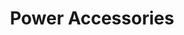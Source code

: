 ---
title: Power Accessories
permalink: /product/power/
layout: accessory-display-page
breadcrumb: true
sticky_tab_bar: true
description: Power Accessories for 96Boards
accessories:
  - accessory_permalink: /product/power/
    accessory_category: power
    accessory_title: Plug-In Adapter Single-OUT 12V 2A 24W
    accessory_description: |-
        AES-ACC-U96-PWR is the lowest-cost 96Boards-compatible power supply from Avnet that supplies 12V @ 2A. It has a US plug and supports 100-240
        VAC. This power supply recommended for designs that do not consume much power through the expansion mezzanines or USB 3.0 host connectors.
    accessory_order_link:
        - http://avnet.me/96BoardPower2A
    accessory_search_term: AES-ACC-U96-PWR
    accessory_images:
        - avnet-2a-power-1.png
  - accessory_permalink: /product/power/
    accessory_category: power
    accessory_title: Plug-In Adapter Single-OUT 12V 4A 48W
    accessory_description: |-
        AES-ACC-U96-4APWR is our highest power 96Boards-compatible power supply from Avnet that supplies 12V @ 4A. It ships with an international plug
        set and supports 100-240 VAC. This power supply is recommended for designs that may consume power through the expansion mezzanines or USB 3.0
        host connectors.
    accessory_order_link:
        - http://avnet.me/96BoardPower4A
    accessory_search_term: AES-ACC-U96-4APWR
    accessory_images:
        - avnet-4a-power-1.png
  - accessory_permalink: /product/power/
    accessory_category: power
    accessory_title: Plug-In Adapter Single-OUT 12V 2A 24W
    accessory_description: |-
        Arrow is providing this power supply worldwide and recommend it for all 96Boards.
        The adapter has a US plug, but supports 90-264V AC input and 12V 2A output.
    accessory_order_link:
        - https://www.arrow.com/en/products/wm24p6-12-a-ql/autec-power-systems
    accessory_search_term: Plug-In Adapter Single-OUT 12V 2A 24W
    accessory_images:
        - accessories-arrow-power.jpg
  - accessory_permalink: /product/power/
    accessory_category: power
    accessory_title: Universal power supply
    accessory_description: |-
        This is a 12V 2A power supply with universal connectivity on both ends.
        A little more expensive than a standard 1.7mm or 2.1mm supply with a
        fixed power plug , we have used these on the HiKey and DragonBoard 410c
        boards without any issues or adapters required. One thing to ensure is
        that the board end is connected with center pin positive.
    accessory_order_link:
        - http://cpc.farnell.com/ideal-power/25hk-ab-120a250-cp6/psu-desktop-plug-in-12v-2-5a-vi/dp/PW04128?rpsku=rel1:PW03336&isexcsku=false
    accessory_search_term: 25HK-AB-120A250-CP
    accessory_more_info: https://www.idealpower.co.uk/products/25hk-ab-120a250-cp/
    accessory_images:
        - accessories-2.png
  - accessory_permalink: /product/power/
    accessory_category: power
    accessory_title: 5.5/2.1mm to 4.75/1.7mm cable DC plug converter
    accessory_description: |-
        This cable adapter seems to be easier to find that the direct converter,
        but offers a similar low cost solution to convert more readily available
        12V 2A 5.5/2.1mm power supplies down to the 96Boards 4.75/1.7mm power jack.
    accessory_order_link:
        - https://www.superpowersupply.com/super-power-supply-5-5x2-1mm-to-4-8x1-7mm-5-5mm-x-2-1mm-to-4-8mm-x-1-7mm-tip-size-ac-adapter-barrel-plug-for-wall-chargers.php
    accessory_search_term: 2.1mm to 1.7mm power adapter
    accessory_images:
        - accessories-power-3.png
  - accessory_permalink: /product/power/
    accessory_category: power
    accessory_title: 2.1mm to 1.7mm DC plug adapter
    accessory_description: |-
        Low cost solution to convert more readily available 12V 2A 2.1mm power
        supplies down to the 96Boards 1.7mm power jack.
    accessory_order_link:
        - http://www.amazon.co.uk/5-5mm-1-7mm-2-1mm-Female-Adapter/dp/B00MJSNNDC/ref=sr_1_19?ie=UTF8&qid=1422616362&sr=8-19
    accessory_search_term: 2.1mm to 1.7mm power adapter
    accessory_images:
        - accessories-power-4.png
---